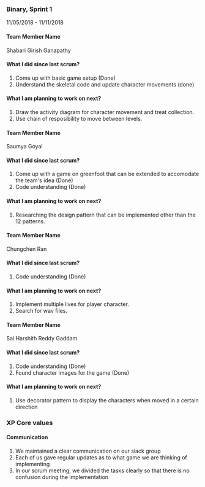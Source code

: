 ### Binary, Sprint 1

11/05/2018 - 11/11/2018

#### Team Member Name

Shabari Girish Ganapathy

#### What I did since last scrum?

1. Come up with basic game setup (Done)
2. Understand the skeletal code and update character movements (done)

#### What I am planning to work on next?

1. Draw the activity diagram for character movement and treat collection.
2. Use chain of resposibility to move between levels.


#### Team Member Name

Saumya Goyal

#### What I did since last scrum?

1. Come up with a game on greenfoot that can be extended to accomodate the team's idea (Done)
2. Code understanding (Done)

#### What I am planning to work on next?

1. Researching the design pattern that can be implemented other than the 12 patterns.


#### Team Member Name

Chungchen Ran

#### What I did since last scrum?

1. Code understanding (Done)

#### What I am planning to work on next?

1. Implement multiple lives for player character.
2. Search for wav files.

#### Team Member Name

Sai Harshith Reddy Gaddam

#### What I did since last scrum?

1. Code understanding (Done)
2. Found character images for the game (Done)

#### What I am planning to work on next?

1. Use decorator pattern to display the characters when moved in a certain direction


### XP Core values

#### Communication
1. We maintained a clear communication on our slack group 
2. Each of us gave regular updates as to what game we are thinking of implementing
3. In our scrum meeting, we divided the tasks clearly so that there is no confusion during the implementation
